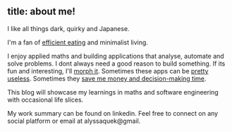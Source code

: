 title: about me!
---

I like all things dark, quirky and Japanese.

I'm a fan of [efficient eating](https://docs.google.com/presentation/d/10AXfQHEeZAxhEBZFd-C7MTj0s3mD5SWhVG8jsw0c-hU/pub) and minimalist living.

I enjoy applied maths and building applications that analyse, automate and solve problems. 
I dont always need a good reason to build something. 
If its fun and interesting, I'll [morph it](https://github.com/alyssaq/face_morpher). Sometimes these apps can be [pretty useless](http://alyssaq.github.io/egg). Sometimes they [save me money and decision-making time](https://github.com/alyssaq/iherb-scraper-searcher). 

This blog will showcase my learnings in maths and software engineering with occasional life slices.

My work summary can be found on linkedin.
Feel free to connect on any social platform or email at alyssaquek@gmail.
